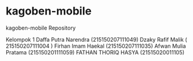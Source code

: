# kagoben-mobile
kagoben-mobile Repository

Kelompok 1
Daffa Putra Narendra (215150207111049)
Dzaky Rafif Malik (  215150207111004 )
Firhan Imam Haekal (215150207111035)
Afwan Mulia Pratama (215150201111059)
FATHAN THORIQ HASYA (21515020011105)
